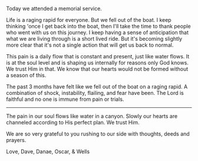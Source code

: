 Today we attended a memorial service.

Life is a raging rapid for everyone. But we fell out of the boat. I keep thinking 'once I get back into the boat, then I'll take the time to thank people who went with us on this journey. I keep having a sense of anticipation that what we are living through is a short lived ride. But it's becoming slightly more clear that it's not a single action that will get us back to normal.

This pain is a daily flow that is constant and present, just like water flows. It is at the soul level and is shaping us internally for reasons only God knows. We trust Him in that. We know that our hearts would not be formed without a season of this.

The past 3 months have felt like we fell out of the boat on a raging rapid. A combination of shock, instability, flailing, and fear have been.
The Lord is faithful and no one is immune from pain or trials.


---



The pain in our soul flows like water in a canyon.
Slowly our hearts are channeled according to His perfect plan.
We trust Him.

We are so very grateful to you rushing to our side with thoughts, deeds and prayers.

Love,
Dave, Danae, Oscar, & Wells

